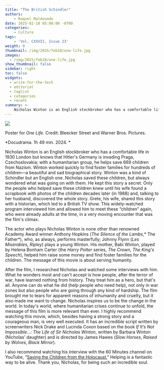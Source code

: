 ```yaml
---
title: "The British Schindler"
authors: 
    - Raquel Maldonado
date: 2025-02-18 05:00:00 -0700
categories:
    - Culture
tags:
    - 'Vol. CXXVII, Issue 23'
weight: 0
thumbnail: /img/2025/feb18/one-life.jpg
images:
  - /img/2025/feb18/one-life.jpg
show_thumbnail: false
sidebar: right
toc: false
widgets:
  - write-for-the-tech
  - editorial
  - taglist
  - categories
  - recent
summary: >-
    Nicholas Winton is an English stockbroker who has a comfortable life in 1930 London but knows that Hitler's Germany is invading Praga, Czechoslovakia; with a humanitarian group, he helps save 669 children from Nazism. Winton worked quickly to find foster families for hundreds of children—a beautiful and sad biographical story. Winton was a kind of Schindler but an English one. Nicholas saved these children, but always wondered what was going on with them. He kept this story a secret. Only the people who helped save these children knew until his wife found a scrapbook with photos of the children decades later (in 1988) and, talking to her husband, discovered the whole story. Grete, his wife, shared this story with a historian, which led to a British TV show. This widely-watched program interviewed him and allowed him to meet these “children” again, who were already adults at the time, in a very moving encounter that was the film's climax.	
---
```



![](/img/2025/feb18/one-life.jpg)


Poster for *One Life*. Credit: Bleecker Street and Warner Bros. Pictures.	 	 	 		

*Docudrama. 1h 49 min. 2024. *

Nicholas Winton is an English stockbroker who has a comfortable life in 1930 London but knows that Hitler's Germany is invading Praga, Czechoslovakia; with a humanitarian group, he helps save 669 children from Nazism. Winton worked quickly to find foster families for hundreds of children—a beautiful and sad biographical story. Winton was a kind of Schindler but an English one. Nicholas saved these children, but always wondered what was going on with them. He kept this story a secret. Only the people who helped save these children knew until his wife found a scrapbook with photos of the children decades later (in 1988) and, talking to her husband, discovered the whole story. Grete, his wife, shared this story with a historian, which led to a British TV show. This widely-watched program interviewed him and allowed him to meet these “children” again, who were already adults at the time, in a very moving encounter that was the film's climax.						

The actor who plays Nicholas Winton is none other than renowned Academy Award winner Anthony Hopkins (*The Silence of the Lambs*,* The Father*), who, as always, performs masterfully; Johnny Flynn (*Les Misérables*, *Ripley*) plays a young Winton. His mother, Babi Winton, played by Helena Bonham Carter (the *Harry Potter* series, *The Crown*, *The King's Speech*), helped him raise some money and find foster families for the children. The message of this movie is about serving humanity.

After the film, I researched Nicholas and watched some interviews with him. What he wonders most and can't accept is how people, after the terror of war, have learned nothing from history. They treat him as a hero, but that's all. Anyone can do what he did (help people who need help), not only in war zones but also people who are going through any kind of hardship. The film brought me to tears for apparent reasons of inhumanity and cruelty, but it also made me want to change. Nicholas inspires us to be the change in the world. In today's world, where humanitarian crises continue to unfold, the message of this film is more relevant than ever. I highly recommend watching this movie, which, besides having a strong story and a courageous man, is very well executed. It has an incredible script written by screenwriters Nick Drake and Lucinda Coxon based on the book *If It’s Not Impossible…: The Life of Sir Nicholas Winton*, written by Barbara Winton (Nicholas’ daughter) and is directed by James Hawes (*Slow Horses*, *Raised by Wolves*, *Black Mirror*).

I also recommend watching his interview with the 60 Minutes channel on YouTube, “[Saving the Children from the Holocaust.](https://www.youtube.com/watch?v=AKe0SMPzIVQ&ab_channel=60Minutes)” Helping is a fantastic way to be alive. Thank you, Nicholas, for being such an incredible soul.
